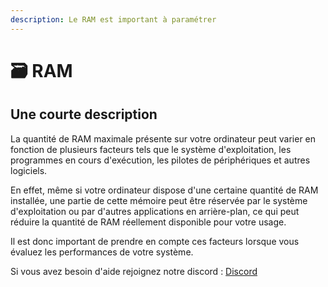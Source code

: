 ```yaml
---
description: Le RAM est important à paramétrer
---
```


# 🗃 RAM

## Une courte description

La quantité de RAM maximale présente sur votre ordinateur peut varier en fonction de plusieurs facteurs tels que le système d'exploitation, les programmes en cours d'exécution, les pilotes de périphériques et autres logiciels.&#x20;

En effet, même si votre ordinateur dispose d'une certaine quantité de RAM installée, une partie de cette mémoire peut être réservée par le système d'exploitation ou par d'autres applications en arrière-plan, ce qui peut réduire la quantité de RAM réellement disponible pour votre usage.&#x20;

Il est donc important de prendre en compte ces facteurs lorsque vous évaluez les performances de votre système.



Si vous avez besoin d'aide rejoignez notre discord  :  [Discord](https://radium-mc.fr/discord)
